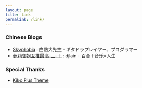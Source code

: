 ```yaml
---
layout: page
title: Link
permalink: /link/
---
```


### Chinese Blogs
* [Skyphobia](https://blog.asaki.me) : 白熱大先生 - ギタドラプレイヤー、プログラマー
* [萝莉御姐互推最高-__-＋](http://djlain.blog.hexun.com/) : djlain - 百合＋音乐=人生

### Special Thanks
* [Kiko Plus Theme](https://github.com/AWEEKJ/Kiko-plus)